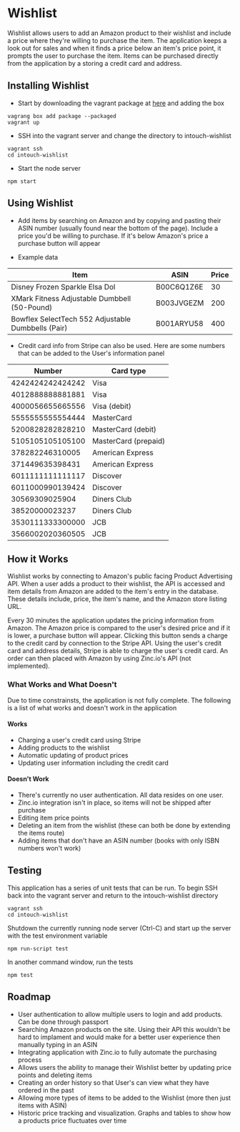 # Wishlist

Wishlist allows users to add an Amazon product to their wishlist and include a price where they're willing to purchase the item.  The application keeps a look out for sales and when it finds a price below an item's price point, it prompts the user to purchase the item.  Items can be purchased directly from the application by a storing a credit card and address.

## Installing Wishlist
-  Start by downloading the vagrant package at [here](https://dl.dropboxusercontent.com/u/1499615/package.box) and adding the box
```
vagrang box add package --packaged
vagrant up
```
- SSH into the vagrant server and change the directory to intouch-wishlist
```
vagrant ssh
cd intouch-wishlist
```
- Start the node server
```
npm start
```

## Using Wishlist


- Add items by searching on Amazon and by copying and pasting their ASIN number (usually found near the bottom of the page).  Include a price you'd be willing to purchase.  If it's below Amazon's price a purchase button will appear

- Example data

Item | ASIN | Price
--- | --- | ---
Disney Frozen Sparkle Elsa Dol | B00C6Q1Z6E | 30
XMark Fitness Adjustable Dumbbell (50-Pound) | B003JVGEZM | 200
Bowflex SelectTech 552 Adjustable Dumbbells (Pair) | B001ARYU58 | 400

- Credit card info from Stripe can also be used.  Here are some numbers that can be added to the User's information panel

Number |	Card type
--- | ---
4242424242424242|	Visa
4012888888881881|	Visa
4000056655665556|	Visa (debit)
5555555555554444|	MasterCard
5200828282828210|	MasterCard (debit)
5105105105105100|	MasterCard (prepaid)
378282246310005|	American Express
371449635398431|	American Express
6011111111111117|	Discover
6011000990139424|	Discover
30569309025904|	Diners Club
38520000023237|	Diners Club
3530111333300000|	JCB
3566002020360505|	JCB

## How it Works

Wishlist works by connecting to Amazon's public facing Product Advertising API.  When a user adds a product to their wishlist, the API is accessed and item details from Amazon are added to the item's entry in the database.  These details include, price, the item's name, and the Amazon store listing URL.

Every 30 minutes the application updates the pricing information from Amazon.  The Amazon price is compared to the user's desired price and if it is lower, a purchase button will appear.  Clicking this button sends a charge to the credit card by connection to the Stripe API.  Using the user's credit card and address details, Stripe is able to charge the user's credit card.  An order can then placed with Amazon by using Zinc.io's API (not implemented).

### What Works and What Doesn't

Due to time constrainsts, the application is not fully complete.  The following is a list of what works and doesn't work in the application

#### Works

- Charging a user's credit card using Stripe
- Adding products to the wishlist
- Automatic updating of product prices
- Updating user information including the credit card

#### Doesn't Work

- There's currently no user authentication.  All data resides on one user.
- Zinc.io integration isn't in place, so items will not be shipped after purchase
- Editing item price points
- Deleting an item from the wishlist (these can both be done by extending the items route)
- Adding items that don't have an ASIN number (books with only ISBN numbers won't work)

## Testing

This application has a series of unit tests that can be run.  To begin SSH back into the vagrant server and return to the intouch-wishlist directory

```
vagrant ssh
cd intouch-wishlist
```

Shutdown the currently running node server (Ctrl-C) and start up the server with the test environment variable
```
npm run-script test
```

In another command window, run the tests
```
npm test
```

## Roadmap

- User authentication to allow multiple users to login and add products.  Can be done through passport
- Searching Amazon products on the site.  Using their API this wouldn't be hard to implament and would make for a better user experience then manually typing in an ASIN
- Integrating application with Zinc.io to fully automate the purchasing process
- Allows users the ability to manage their Wishlist better by updating price points and deleting items
- Creating an order history so that User's can view what they have ordered in the past
- Allowing more types of items to be added to the Wishlist (more then just items with ASIN)
- Historic price tracking and visualization. Graphs and tables to show how a products price fluctuates over time